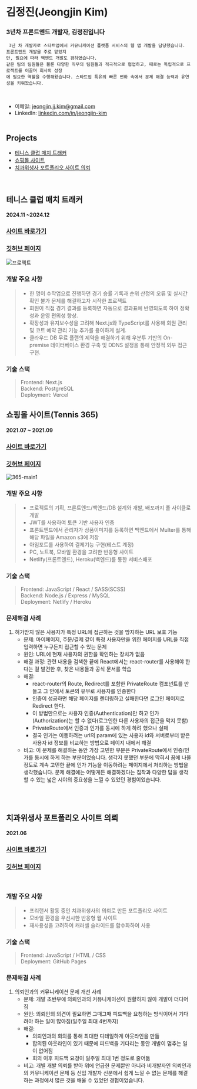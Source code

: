 # 김정진(Jeongjin Kim)

 ### 3년차 프론트엔드 개발자, 김정진입니다
```
 3년 차 개발자로 스타트업에서 커뮤니케이션 플랫폼 서비스의 웹 앱 개발을 담당했습니다. 프론트엔드 개발을 주로 맡았지
만, 필요에 따라 백엔드 개발도 겸하였습니다. 
같은 팀의 팀원들은 물론 다양한 직무의 팀원들과 적극적으로 협업하고, 때로는 독립적으로 프로젝트를 이끌며 회사의 성장
에 필요한 역할을 수행해왔습니다. 스타트업 특유의 빠른 변화 속에서 문제 해결 능력과 유연성을 키워왔습니다.
```
<br />

- 이메일: jeongjin.jj.kim@gmail.com
- LinkedIn: [linkedin.com/in/jeongjin-kim](https://www.linkedin.com/in/jeongjin-kim-bb12b2190/) 
  <br />
  <br />

<!-- ## Work Experience
#### ZINNOTECH </br> (프론트엔드 개발 | 연구개발 2팀) -->

## Projects

- <a href="#match-tracker">테니스 클럽 매치 트래커</a>
- <a href="#tennis365">쇼핑몰 사이트</a>
- <a href="#portfolio">치과위생사 포트폴리오 사이트 의뢰</a>

</br>

<!-- 매치 트래커 소개 -->

## <span id="match-tracker">테니스 클럽 매치 트래커</span>
#### 2024.11 ~2024.12

### <a href="https://tennis365-management-q7gc-rl0j38vpx-mastajejes-projects.vercel.app/win-rate">사이트 바로가기</a>

### <a href="https://github.com/mastajeje/tennis365-management/tree/main/tennis365-management">깃허브 페이지</a>

![프로젝트](https://github.com/user-attachments/assets/1abff18d-5889-4d14-a309-aa0f4d92d8d0)

### 개발 주요 사항
> - 한 명이 수작업으로 진행하던 경기 승률 기록과 순위 산정의 오류 및 실시간 확인 불가 문제를 해결하고자 시작한 프로젝트
> - 회원이 직접 경기 결과를 등록하면 자동으로 결과표에 반영되도록 하여 정확성과 운영 편의성 향상.
> - 확장성과 유지보수성을 고려해 Next.js와 TypeScript를 사용해 회원 관리 및 코트 예약 관리 기능 추가를 용이하게 설계.
> - 클라우드 DB 무료 플랜의 제약을 해결하기 위해 우분투 기반의 On-premise 데이터베이스 환경 구축 및 DDNS 설정을 통해 안정적 외부 접근 구현.

### 기술 스택
> Frontend: Next.js \
> Backend: PostgreSQL \
> Deployment: Vercel

<!-- 쇼핑몰 사이트 소개 -->
## <span id="tennis365">쇼핑몰 사이트(Tennis 365)</span>
#### 2021.07 ~ 2021.09

### <a href="https://sleepy-austin-0254fa.netlify.app/">사이트 바로가기</a>

### <a href="https://github.com/flexing1010/Tennis365/blob/main/README.md">깃허브 페이지</a>

![365-main1](https://user-images.githubusercontent.com/79352105/137228810-62e88c17-1c7a-499e-b6e9-b10d8a6de1e6.gif)

### 개발 주요 사항

> - 프로젝트의 기획, 프론트엔드/백엔드/DB 설계와 개발, 배포까지 풀 사이클로 개발
> - JWT를 사용하여 토큰 기반 사용자 인증
> - 프론트엔드에서 관리자가 상품이미지를 등록하면 백엔드에서 Multer를 통해 해당 파일을 Amazon s3에 저장
> - 아임포트를 사용하여 결제기능 구현(테스트 계정)
> - PC, 노트북, 모바일 환경을 고려한 반응형 사이트
> - Netlify(프론트엔드), Heroku(백엔드)를 통한 서비스배포

### 기술 스택

> Frontend: JavaScript / React / SASS(SCSS)  
> Backend: Node.js / Express / MySQL \
> Deployment: Netlify / Heroku

### 문제해결 사례

1. 허가받지 않은 사용자가 특정 URL에 접근하는 것을 방지하는 URL 보호 기능
   - 문제: 마이페이지, 주문/결제 같이 특정 사용자만을 위한 페이지를 URL을 직접 입력하면 누구든지 접근할 수 있는 문제
   - 원인: URL에 현재 사용자의 권한을 확인하는 장치가 없음
   - 해결 과정: 관련 내용을 검색한 끝에 React에서는 react-router를 사용해야 한다는 걸 발견한 후, 찾은 내용들과 공식 문서를 학습
   - 해결:
     - react-router의 Route, Redirect를 포함한 PrivateRoute 컴포넌트를 만들고 그 안에서 토큰의 유무로 사용자를 인증한다
     - 인증이 성공하면 해당 페이지를 렌더링하고 실패한다면 로그인 페이지로 Redirect 한다.
     - 이 방법만으로는 사용자 인증(Authentication)만 하고 인가(Authorization)는 할 수 없다(로그인한 다른 사용자의 접근을 막지 못함)
     - PrivateRoute에서 인증과 인가를 동시에 하게 하려 했으나 실패
     - 결국 인가는 이동하려는 url의 param에 있는 사용자 id와 서버로부터 받은 사용자 id 정보를 비교하는 방법으로 페이지 내에서 해결
   - 비고: 이 문제를 해결하는 동안 가장 고민한 부분은 PrivateRoute에서 인증/인가를 동시에 하게 하는 부분이었습니다. 생각지 못했던 부분에 막혀서 꿈에 나올 정도로 계속 고민한 끝에 인가 기능을 이동하려는 페이지에서 처리하는 방법을 생각했습니다. 문제 해결에는 어떻게든 해결하겠다는 집착과 다양한 답을 생각할 수 있는 넓은 시야의 중요성을 느낄 수 있었던 경험이었습니다.

<br />
<br />

## <span id="portfolio">치과위생사 포트폴리오 사이트 의뢰 </span>
#### 2021.06

### <a href="https://mastajeje.github.io/Jinah-s-Portfolio-Website/">사이트 바로가기</a>

### <a href="https://github.com/mastajeje/Jinah-s-Portfolio-Website">깃허브 페이지</a>

<br />

### 개발 주요 사항

> - 프리랜서 활동 중인 치과위생사의 의뢰로 만든 포트폴리오 사이트
> - 모바일 환경을 우선시한 반응형 웹 사이트
> - 재사용성을 고려하여 캐러셀 슬라이드를 함수화하여 사용

### 기술 스택

> Frontend: JavaScript / HTML / CSS  
> Deployment: GitHub Pages

### 문제해결 사례

1. 의뢰인과의 커뮤니케이션 문제 개선 사례
   - 문제: 개발 초반부에 의뢰인과의 커뮤니케이션이 원활하지 않아 개발이 더디어짐
   - 원인: 의뢰인의 의견이 필요하면 그때그때 피드백을 요청하는 방식이어서 기다려야 하는 일이 많아짐(일주일 최대 4번까지)
   - 해결:
     - 의뢰인과의 회의를 통해 최대한 디테일하게 아웃라인을 만듦
     - 합의된 아웃라인이 있기 때문에 피드백을 기다리는 동안 개발이 멈추는 일이 없어짐
     - 회의 이후 피드백 요청이 일주일 최대 1번 정도로 줄어듦
   - 비고: 개별 개발 의뢰를 받아 위에 언급한 문제뿐만 아니라 비개발자인 의뢰인과의 커뮤니케이션 문제 등 신입 개발자 신분에서 쉽게 느낄 수 없는 문제를 해결하는 과정에서 많은 것을 배울 수 있었던 경험이었습니다.
